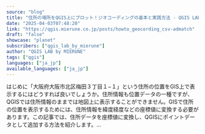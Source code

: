 ```yaml
---
source: "blog"
title: "住所の場所をQGIS上にプロット！ジオコーディングの基本と実践方法 - QGIS LAB by MIERUNE"
date: "2025-04-03T07:48:20"
link: "https://qgis.mierune.co.jp/posts/howto_geocording_csv-admatch"
draft: "false"
showcase: "planet"
subscribers: ["qgis_lab_by_mierune"]
author: "QGIS LAB by MIERUNE"
tags: ["qgis"]
languages: ["ja_jp"]
available_languages: ["ja_jp"]
---
```


はじめに「大阪府大阪市北区梅田３丁目１−１」という住所の位置をGIS上で表示するにはどうすれば良いでしょうか。住所情報も位置データの一種ですが、QGISでは住所情報のままでは地図上に表示することができません。GISで住所の位置を表示するためには、住所情報を緯度経度などの座標値に変換する必要があります。この記事では、住所データを座標値に変換し、QGISにポイントデータとして追加する方法を紹介します。...
